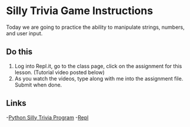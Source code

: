 # Silly Trivia Game Instructions

Today we are going to practice the ability to manipulate strings, numbers, and user input.

## Do this

1. Log into Repl.it, go to the class page, click on the assignment for this lesson. (Tutorial video posted below)
2. As you watch the videos, type along with me into the assignment file. Submit when done.

## Links

-[Python Silly Trivia Program](https://www.youtube.com/watch?v=9jByiinePPs)
-[Repl](https://repl.it)

